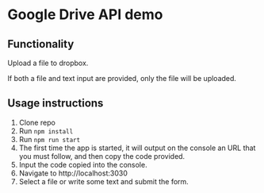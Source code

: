 # Google Drive API demo

## Functionality

Upload a file to dropbox.

If both a file and text input are provided, only the file will be uploaded.

## Usage instructions


1. Clone repo
2. Run `npm install` 
3. Run `npm run start`
4. The first time the app is started, it will output on the console an URL that you must follow, and then copy the code provided.
5. Input the code copied into the console.
6. Navigate to http://localhost:3030
7. Select a file or write some text and submit the form.